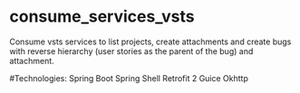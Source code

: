 # consume_services_vsts
Consume vsts services to list projects, create attachments and create bugs with reverse hierarchy (user stories as the parent of the bug) and attachment. 

#Technologies: 
Spring Boot
Spring Shell
Retrofit 2
Guice 
Okhttp
